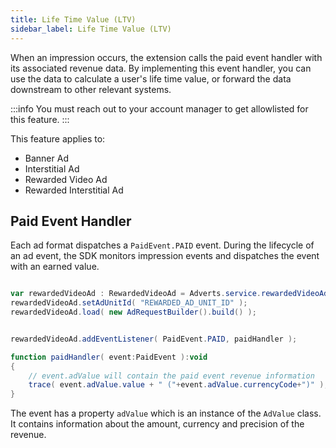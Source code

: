 ```yaml
---
title: Life Time Value (LTV)
sidebar_label: Life Time Value (LTV)
---
```


When an impression occurs, the extension calls the paid event handler with its associated revenue data. By implementing this event handler, you can use the data to calculate a user's life time value, or forward the data downstream to other relevant systems.

:::info
You must reach out to your account manager to get allowlisted for this feature.
:::

This feature applies to:
- Banner Ad
- Interstitial Ad
- Rewarded Video Ad
- Rewarded Interstitial Ad


## Paid Event Handler


Each ad format dispatches a `PaidEvent.PAID` event. During the lifecycle of an ad event, the SDK monitors impression events and dispatches the event with an earned value.


```actionscript

var rewardedVideoAd : RewardedVideoAd = Adverts.service.rewardedVideoAds.createRewardedVideoAd();
rewardedVideoAd.setAdUnitId( "REWARDED_AD_UNIT_ID" );
rewardedVideoAd.load( new AdRequestBuilder().build() );


rewardedVideoAd.addEventListener( PaidEvent.PAID, paidHandler );

function paidHandler( event:PaidEvent ):void
{
	// event.adValue will contain the paid event revenue information
	trace( event.adValue.value + " ("+event.adValue.currencyCode+")" );
}
```

The event has a property `adValue` which is an instance of the `AdValue` class. It contains information about the amount, currency and precision of the revenue.

